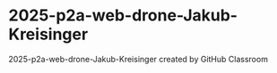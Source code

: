 # 2025-p2a-web-drone-Jakub-Kreisinger
2025-p2a-web-drone-Jakub-Kreisinger created by GitHub Classroom
